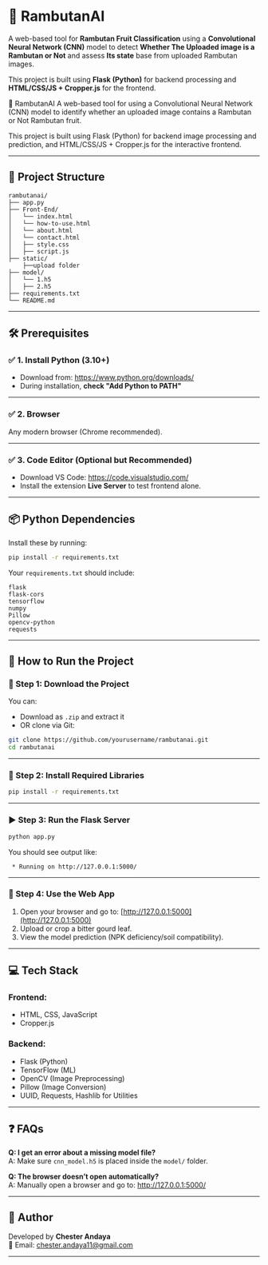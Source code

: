 # 🍈 RambutanAI

A web-based tool for **Rambutan Fruit Classification** using a **Convolutional Neural Network (CNN)** model to detect **Whether The Uploaded image is a Rambutan or Not** and assess **Its state** base from uploaded Rambutan images.

This project is built using **Flask (Python)** for backend processing and **HTML/CSS/JS + Cropper.js** for the frontend.




🍈 RambutanAI
A web-based tool for  using a Convolutional Neural Network (CNN) model to identify whether an uploaded image contains a Rambutan or Not Rambutan fruit.

This project is built using Flask (Python) for backend image processing and prediction, and HTML/CSS/JS + Cropper.js for the interactive frontend.

---

## 📁 Project Structure

```
rambutanai/
├── app.py
├── Front-End/
│   └── index.html
│   └── how-to-use.html
│   └── about.html
│   └── contact.html
│   ├── style.css
│   ├── script.js
├── static/
    ├──upload folder
├── model/
│   └── 1.h5
│   ├── 2.h5
├── requirements.txt
└── README.md
```

---

## 🛠️ Prerequisites

### ✅ 1. Install Python (3.10+)

- Download from: https://www.python.org/downloads/
- During installation, **check "Add Python to PATH"**

---

### ✅ 2. Browser

Any modern browser (Chrome recommended).

---

### ✅ 3. Code Editor (Optional but Recommended)

- Download VS Code: https://code.visualstudio.com/
- Install the extension **Live Server** to test frontend alone.

---

## 📦 Python Dependencies

Install these by running:

```bash
pip install -r requirements.txt
```

Your `requirements.txt` should include:

```
flask
flask-cors
tensorflow
numpy
Pillow
opencv-python
requests
```

---

## 🚀 How to Run the Project

### 📅 Step 1: Download the Project

You can:
- Download as `.zip` and extract it
- OR clone via Git:

```bash
git clone https://github.com/yourusername/rambutanai.git
cd rambutanai
```

---

### 🐍 Step 2: Install Required Libraries

```bash
pip install -r requirements.txt
```

---

### ▶️ Step 3: Run the Flask Server

```bash
python app.py
```

You should see output like:

```
 * Running on http://127.0.0.1:5000/
```

---

### 🌱 Step 4: Use the Web App

1. Open your browser and go to: [http://127.0.0.1:5000](http://127.0.0.1:5000)
2. Upload or crop a bitter gourd leaf.
3. View the model prediction (NPK deficiency/soil compatibility).

---

## 💻 Tech Stack

### Frontend:
- HTML, CSS, JavaScript
- Cropper.js

### Backend:
- Flask (Python)
- TensorFlow (ML)
- OpenCV (Image Preprocessing)
- Pillow (Image Conversion)
- UUID, Requests, Hashlib for Utilities

---

## ❓ FAQs

**Q: I get an error about a missing model file?**  
A: Make sure `cnn_model.h5` is placed inside the `model/` folder.

**Q: The browser doesn’t open automatically?**  
A: Manually open a browser and go to: http://127.0.0.1:5000/

---

## 👤 Author

Developed by **Chester Andaya**  
📧 Email: chester.andaya11@gmail.com

---
